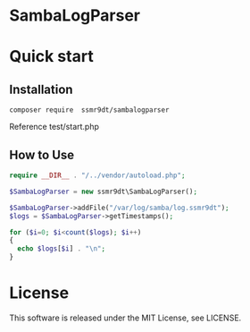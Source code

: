# SambaLogParser

# Quick start

## Installation
```
composer require  ssmr9dt/sambalogparser
```

Reference test/start.php

## How to Use
```php
require __DIR__ . "/../vendor/autoload.php";

$SambaLogParser = new ssmr9dt\SambaLogParser();

$SambaLogParser->addFile("/var/log/samba/log.ssmr9dt");
$logs = $SambaLogParser->getTimestamps();

for ($i=0; $i<count($logs); $i++)
{
  echo $logs[$i] . "\n";
}
```

# License
This software is released under the MIT License, see LICENSE.
